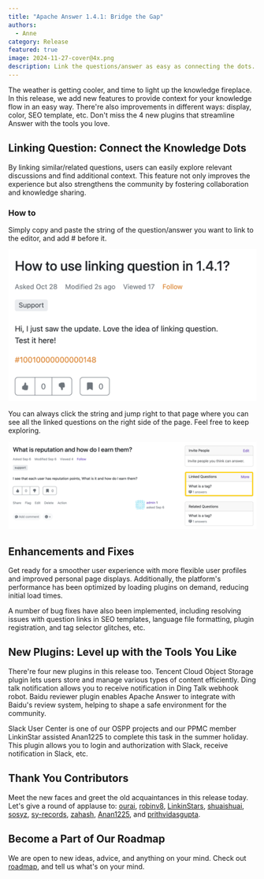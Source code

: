 ```yaml
---
title: "Apache Answer 1.4.1: Bridge the Gap"
authors:
  - Anne
category: Release
featured: true
image: 2024-11-27-cover@4x.png
description: Link the questions/answer as easy as connecting the dots.
---
```


The weather is getting cooler, and time to light up the knowledge fireplace. In this release, we add new features to provide context for your knowledge flow in an easy way. There're also improvements in different ways: display, color, SEO template, etc. Don't miss the 4 new plugins that streamline Answer with the tools you love.

## Linking Question: Connect the Knowledge Dots

By linking similar/related questions, users can easily explore relevant discussions and find additional context. This feature not only improves the experience but also strengthens the community by fostering collaboration and knowledge sharing.

### How to

Simply copy and paste the string of the question/answer you want to link to the editor, and add # before it.

![Linked Question](Linked%20Question.png)

You can always click the string and jump right to that page where you can see all the linked questions on the right side of the page. Feel free to keep exploring.

![Linking Question](Linking%20Question.png)

## Enhancements and Fixes

Get ready for a smoother user experience with more flexible user profiles and improved personal page displays. Additionally, the platform's performance has been optimized by loading plugins on demand, reducing initial load times.

A number of bug fixes have also been implemented, including resolving issues with question links in SEO templates, language file formatting, plugin registration, and tag selector glitches, etc.

## New Plugins: Level up with the Tools You Like

There're four new plugins in this release too. Tencent Cloud Object Storage plugin lets users store and manage various types of content efficiently. Ding talk notification allows you to receive notification in Ding Talk webhook robot. Baidu reviewer plugin enables Apache Answer to integrate with Baidu's review system, helping to shape a safe environment for the community.

Slack User Center is one of our OSPP projects and our PPMC member LinkinStar assisted Anan1225 to complete this task in the summer holiday. This plugin allows you to login and authorization with Slack, receive notification in Slack, etc.

## Thank You Contributors

Meet the new faces and greet the old acquaintances in this release today. Let's give a round of applause to:
[ourai](https://github.com/ourai), [robinv8](https://github.com/robinv8), [LinkinStars](https://github.com/LinkinStars), [shuaishuai](https://github.com/shuashuai), [sosyz](https://github.com/sosyz), [sy-records](https://github.com/sy-records), [zahash](https://github.com/zahash), [Anan1225](https://github.com/Anan1225), and [prithvidasgupta](https://github.com/prithvidasgupta).

## Become a Part of Our Roadmap

We are open to new ideas, advice, and anything on your mind. Check out [roadmap](https://github.com/orgs/apache/projects/301), and tell us what's on your mind.
